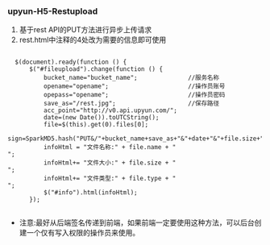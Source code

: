 ### upyun-H5-Restupload
1. 基于rest API的PUT方法进行异步上传请求
2. rest.html中注释的4处改为需要的信息即可使用

<pre><code>
  $(document).ready(function () {
	  $("#fileupload").change(function () {
		  bucket_name="bucket_name";              //服务名称
		  opename="opename";                      //操作员账号
		  opepass="opename";                      //操作员密码
		  save_as="/rest.jpg";                    //保存路径
		  acc_point="http://v0.api.upyun.com/";
		  date=(new Date()).toUTCString();
		  file=$(this).get(0).files[0];
		  sign=SparkMD5.hash("PUT&/"+bucket_name+save_as+"&"+date+"&"+file.size+"&"+SparkMD5.hash(opepass));
		  infoHtml = "文件名称:" + file.name + "<br/>";
		  infoHtml+= "文件大小:" + file.size + "<br/>";
		  infoHtml+= "文件类型:" + file.type + "<br/>";
		  $("#info").html(infoHtml);
	  });
  </code></pre>
* 注意:最好从后端签名传递到前端，如果前端一定要使用这种方法，可以后台创建一个仅有写入权限的操作员来使用。
